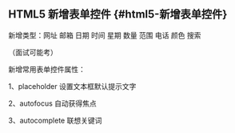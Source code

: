## HTML5 新增表单控件 {#html5-新增表单控件}

新增类型：网址 邮箱 日期 时间 星期 数量 范围 电话 颜色 搜索

（面试可能考）

新增常用表单控件属性：

1、placeholder 设置文本框默认提示文字

2、autofocus 自动获得焦点

3、autocomplete 联想关键词


